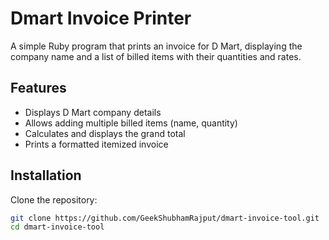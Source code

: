 # Dmart Invoice Printer

A simple Ruby program that prints an invoice for D Mart, displaying the company name and a list of billed items with their quantities and rates.

## Features

- Displays D Mart company details
- Allows adding multiple billed items (name, quantity)
- Calculates and displays the grand total
- Prints a formatted itemized invoice

## Installation

Clone the repository:

```bash
git clone https://github.com/GeekShubhamRajput/dmart-invoice-tool.git
cd dmart-invoice-tool
